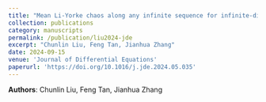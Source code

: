 ```yaml
---
title: "Mean Li-Yorke chaos along any infinite sequence for infinite-dimensional random dynamical systems"
collection: publications
category: manuscripts
permalink: /publication/liu2024-jde
excerpt: "Chunlin Liu, Feng Tan, Jianhua Zhang"
date: 2024-09-15
venue: 'Journal of Differential Equations'
paperurl: 'https://doi.org/10.1016/j.jde.2024.05.035'
---
```

**Authors**: Chunlin Liu, Feng Tan, Jianhua Zhang
